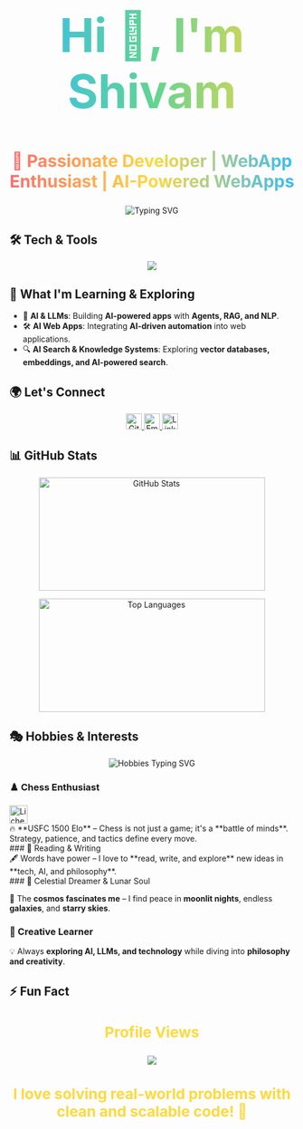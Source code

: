 <!-- **black-sheepp/black-sheepp** is a ✨ _special_ ✨ repository because its `README.md` (this file) appears on your GitHub profile. -->

<h1 align="center" style="font-size: 82px; font-weight: bold; background: linear-gradient(90deg, #36BCF7, #60D394, #FFD93D); -webkit-background-clip: text; color: transparent;">Hi 👋, I'm Shivam</h1>
<h2 align="center" style="font-size: 30px; font-weight: bold; background: linear-gradient(90deg, #FF6B6B, #FFD93D, #36BCF7); -webkit-background-clip: text; color: transparent;">🚀 Passionate Developer | WebApp Enthusiast | AI-Powered WebApps </h2>

<p align="center">
  <img src="https://readme-typing-svg.herokuapp.com?font=Fira+Sans&weight=700&size=26&pause=1000&color=36BCF7&center=true&vCenter=true&width=600&lines=Full-Stack+Web+Developer;React+%7C+JavaScript+%7C+Node.js;Building+AI-Powered+WebApps;Exploring+RAG+%7C+LLMs+%7C+AI+Agents;Open+to+Collaboration+%F0%9F%9A%80" alt="Typing SVG" />
</p>

## 🛠️ Tech & Tools  
<p align="center">
  <img src="https://skillicons.dev/icons?i=js,ts,react,next,nodejs,express,mongodb,vite,tailwind,sass,postman" />
</p>

## 🌱 What I'm Learning & Exploring  
- 🤖 **AI & LLMs**: Building **AI-powered apps** with **Agents, RAG, and NLP**.  
- 🛠️ **AI Web Apps**: Integrating **AI-driven automation** into web applications.  
- 🔍 **AI Search & Knowledge Systems**: Exploring **vector databases, embeddings, and AI-powered search**.  

## 🌍 Let's Connect  
<p align="center">
  <a href="https://github.com/black-sheepp">
    <img src="https://img.shields.io/github/followers/black-sheepp?label=GitHub&style=social" height="28" alt="GitHub Followers" />
  </a>
  <a href="mailto:shivamguptanitw@gmail.com">
    <img src="https://img.shields.io/badge/Email-%23D14836.svg?style=for-the-badge&logo=gmail&logoColor=white" height="28" alt="Email" />
  </a>
  <a href="https://www.linkedin.com/in/gshivam1/">
    <img src="https://img.shields.io/badge/LinkedIn-%230077B5.svg?style=for-the-badge&logo=linkedin&logoColor=white" height="28" alt="LinkedIn" />
  </a>
</p>

## 📊 GitHub Stats  
<p align="center">
  <img src="https://github-readme-stats.vercel.app/api?username=black-sheepp&theme=blue-green&show_icons=true&hide_border=true&count_private=true" width="400" height="200" alt="GitHub Stats" />
</p>
<p align="center">
  <img src="https://github-readme-stats.vercel.app/api/top-langs/?username=black-sheepp&theme=blue-green&show_icons=true&hide_border=true&layout=compact" width="400" height="200" alt="Top Languages" />
</p>

## 🎭 Hobbies & Interests  
<p align="center">
  <img src="https://readme-typing-svg.herokuapp.com?font=Fira+Sans&size=30&pause=1000&color=FF8C00&center=true&vCenter=true&width=900&lines=%E2%99%9F+Chess+%7C+Tactical+Mind+%E2%80%93+USFC+1500+Elo;📖+Reading+%26+Writing+%7C+Words+Weave+Worlds;🌌+Celestial+Dreamer+%7C+Lunar+Soul+%7C+Cosmic+Explorer;🚀+Creative+Learner+%7C+Tech%2C+AI%2C+Philosophy+Seeker" alt="Hobbies Typing SVG" />
</p>

### ♟️ Chess Enthusiast  
  <a href="https://lichess.org/@/shivam888500">
    <img src="https://img.shields.io/badge/Lichess-100000?style=for-the-badge&logo=lichess&logoColor=white" height="32" alt="Lichess Profile" />
  </a>
  </br>
🔥 **USFC 1500 Elo** – Chess is not just a game; it's a **battle of minds**. Strategy, patience, and tactics define every move.  
  </br>
### 📖 Reading & Writing  
  </br>
🖋️ Words have power – I love to **read, write, and explore** new ideas in **tech, AI, and philosophy**.  
  </br>
### 🌙 Celestial Dreamer & Lunar Soul    </br>

🔭 The **cosmos fascinates me** – I find peace in **moonlit nights**, endless **galaxies**, and **starry skies**.    </br>

### 🚀 Creative Learner    </br>

💡 Always **exploring AI, LLMs, and technology** while diving into **philosophy and creativity**.    </br>


## ⚡ Fun Fact  
<h3 align="center" style="font-size: 26px; font-weight: bold; color: #FFD93D;">Profile Views</h3>
<p align="center">
  <img src="https://komarev.com/ghpvc/?username=black-sheepp&color=brightgreen&style=flat-square" />
</p>
<h3 align="center" style="font-size: 26px; font-weight: bold; color: #FFD93D;">I love solving real-world problems with clean and scalable code! 🚀</h3>
